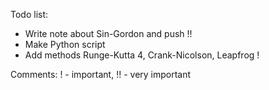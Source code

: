

Todo list:
- Write note about Sin-Gordon and push !!
- Make Python script 
- Add methods Runge-Kutta 4, Crank-Nicolson, Leapfrog !


Comments: ! - important, !! - very important

